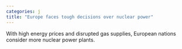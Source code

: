 ```yaml
---
categories: j
title: "Europe faces tough decisions over nuclear power"
---
```

With high energy prices and disrupted gas supplies, European nations consider more nuclear power plants.